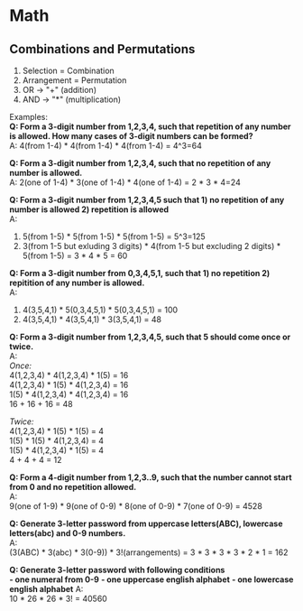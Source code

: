 # Math
## Combinations and Permutations
1. Selection = Combination
2. Arrangement = Permutation
3. OR -> "+" (addition)
4. AND -> "*" (multiplication)

Examples:<br>
**Q: Form a 3-digit number from 1,2,3,4, such that repetition of any number is allowed. How many cases of 3-digit numbers can be formed?<br>**
A: 4(from 1-4) * 4(from 1-4) * 4(from 1-4) = 4^3=64

**Q: Form a 3-digit number from 1,2,3,4, such that no repetition of any number is allowed.<br>**
A: 2(one of 1-4) * 3(one of 1-4) * 4(one of 1-4) = 2 * 3 * 4=24

**Q: Form a 3-digit number from 1,2,3,4,5 such that 1) no repetition of any number is allowed 2) repetition is allowed<br>**
A:
1) 5(from 1-5) * 5(from 1-5) * 5(from 1-5) = 5^3=125
2) 3(from 1-5 but exluding 3 digits) * 4(from 1-5 but excluding 2 digits) * 5(from 1-5) = 3 * 4 * 5 = 60

**Q: Form a 3-digit number from 0,3,4,5,1, such that 1) no repetition 2) repitition of any number is allowed.<br>**
A:
1. 4(3,5,4,1) * 5(0,3,4,5,1) * 5(0,3,4,5,1) = 100
2. 4(3,5,4,1) * 4(3,5,4,1) * 3(3,5,4,1) = 48

**Q: Form a 3-digit number from 1,2,3,4,5, such that 5 should come once or twice.<br>**
A:<br>
*Once:<br>*
4(1,2,3,4) * 4(1,2,3,4) * 1(5) = 16<br>
4(1,2,3,4) * 1(5) * 4(1,2,3,4) = 16<br>
1(5) * 4(1,2,3,4) * 4(1,2,3,4) = 16<br>
16 + 16 + 16 = 48

*Twice:<br>*
4(1,2,3,4) * 1(5) * 1(5) = 4<br>
1(5) * 1(5) * 4(1,2,3,4) = 4<br>
1(5) * 4(1,2,3,4) * 1(5) = 4<br>
4 + 4 + 4 = 12

**Q: Form a 4-digit number from 1,2,3..9, such that the number cannot start from 0 and no repetition allowed.<br>**
A:<br>
9(one of 1-9) * 9(one of 0-9) * 8(one of 0-9) * 7(one of 0-9) = 4528

**Q: Generate 3-letter password from uppercase letters(ABC), lowercase letters(abc) and 0-9 numbers.<br>**
A:<br>
(3(ABC) * 3(abc) * 3(0-9)) * 3!(arrangements) = 3 * 3 * 3 * 3 * 2 * 1 = 162

**Q: Generate 3-letter password with following conditions<br>**
**- one numeral from 0-9**
**- one uppercase english alphabet**
**- one lowercase english alphabet**
A:<br>
10 * 26 * 26 * 3! = 40560


